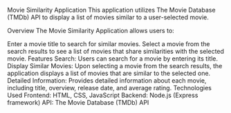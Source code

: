 Movie Similarity Application
This application utilizes The Movie Database (TMDb) API to display a list of movies similar to a user-selected movie.

Overview
The Movie Similarity Application allows users to:

Enter a movie title to search for similar movies.
Select a movie from the search results to see a list of movies that share similarities with the selected movie.
Features
Search: Users can search for a movie by entering its title.
Display Similar Movies: Upon selecting a movie from the search results, the application displays a list of movies that are similar to the selected one.
Detailed Information: Provides detailed information about each movie, including title, overview, release date, and average rating.
Technologies Used
Frontend: HTML, CSS, JavaScript
Backend: Node.js (Express framework)
API: The Movie Database (TMDb) API